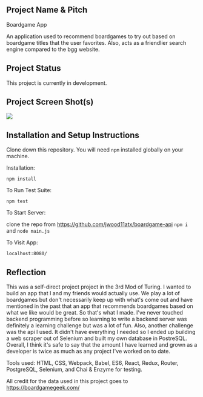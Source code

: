 ## Project Name & Pitch

Boardgame App

An application used to recommend boardgames to try out based on boardgame titles that the user favorites. Also, acts as a friendlier search engine compared to the bgg website.

## Project Status

This project is currently in development.

## Project Screen Shot(s)
![](http://i.imgur.com/A80d5kb.jpg)

## Installation and Setup Instructions

Clone down this repository. You will need `npm` installed globally on your machine.  

Installation:

`npm install`  

To Run Test Suite:  

`npm test`  

To Start Server:

clone the repo from https://github.com/jwood11atx/boardgame-api
`npm i` and `node main.js`

To Visit App:

`localhost:8080/`  

## Reflection

This was a self-direct project project in the 3rd Mod of Turing. I wanted to build an app that I and my friends would actually use. We play a lot of boardgames but don't necessarily keep up with what's come out and have mentioned in the past that an app that recommends boardgames based on what we like would be great. So that's what I made. I've never touched backend programming before so learning to write a backend server was definitely a learning challenge but was a lot of fun. Also, another challenge was the api I used. It didn't have everything I needed so I ended up building a web scraper out of Selenium and built my own database in PostreSQL. Overall, I think it's safe to say that the amount I have learned and grown as a developer is twice as much as any project I've worked on to date.

Tools used: HTML, CSS, Webpack, Babel, ES6, React, Redux, Router, PostgreSQL, Selenium, and Chai & Enzyme for testing.

All credit for the data used in this project goes to https://boardgamegeek.com/
